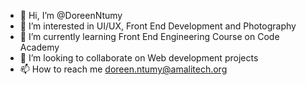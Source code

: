 - 👋 Hi, I’m @DoreenNtumy
- 👀 I’m interested in UI/UX, Front End Development and Photography
- 🌱 I’m currently learning Front End Engineering Course on Code Academy
- 💞️ I’m looking to collaborate on Web development projects
- 📫 How to reach me doreen.ntumy@amalitech.org

<!---
DoreenNtumy/DoreenNtumy is a ✨ special ✨ repository because its `README.md` (this file) appears on your GitHub profile.
You can click the Preview link to take a look at your changes.
--->
